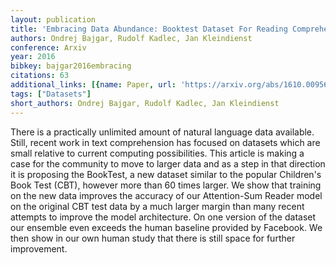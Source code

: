 ```yaml
---
layout: publication
title: 'Embracing Data Abundance: Booktest Dataset For Reading Comprehension'
authors: Ondrej Bajgar, Rudolf Kadlec, Jan Kleindienst
conference: Arxiv
year: 2016
bibkey: bajgar2016embracing
citations: 63
additional_links: [{name: Paper, url: 'https://arxiv.org/abs/1610.00956'}]
tags: ["Datasets"]
short_authors: Ondrej Bajgar, Rudolf Kadlec, Jan Kleindienst
---
```

There is a practically unlimited amount of natural language data available.
Still, recent work in text comprehension has focused on datasets which are
small relative to current computing possibilities. This article is making a
case for the community to move to larger data and as a step in that direction
it is proposing the BookTest, a new dataset similar to the popular Children's
Book Test (CBT), however more than 60 times larger. We show that training on
the new data improves the accuracy of our Attention-Sum Reader model on the
original CBT test data by a much larger margin than many recent attempts to
improve the model architecture. On one version of the dataset our ensemble even
exceeds the human baseline provided by Facebook. We then show in our own human
study that there is still space for further improvement.